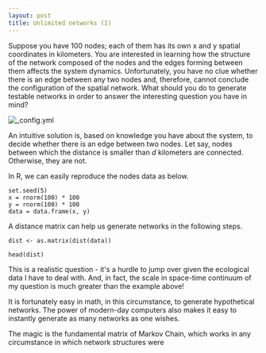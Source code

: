 ```yaml
---
layout: post
title: Unlimited networks (I)
---
```


Suppose you have 100 nodes; each of them has its own x and y spatial coordinates in kilometers. You are interested in learning how the structure of the network composed of the nodes and the edges forming between them affects the system dynamics.  Unfortunately, you have no clue whether there is an edge between any two nodes and, therefore, cannot conclude the configuration of the spatial network.  What should you do to generate testable networks in order to answer the interesting question you have in mind?

![_config.yml]({{site.baseurl}}/images/hundred_nodes.jpeg)

An intuitive solution is, based on knowledge you have about the system, to decide whether there is an edge between two nodes.  Let say, nodes between which the distance is smaller than _d_ kilometers are connected. Otherwise, they are not. 

In R, we can easily reproduce the nodes data as below.

    set.seed(5)
    x = rnorm(100) * 100
    y = rnorm(100) * 100
    data = data.frame(x, y)
    
A distance matrix can help us generate networks in the following steps.

    dist <- as.matrix(dist(data))

```{r, echo = FALSE}
head(dist)
```
    
    
This is a realistic question - it's a hurdle to jump over given the ecological data I have to deal with. And, in fact, the scale in space-time continuum of my question is much greater than the example above!

It is fortunately easy in math, in this circumstance, to generate hypothetical networks.  The power of modern-day computers also makes it easy to instantly generate as many networks as one wishes.

The magic is the fundamental matrix of Markov Chain, which works in any circumstance in which network structures were 

